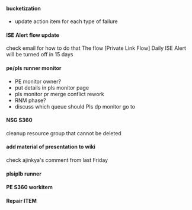 

#### bucketization 

- update action item for each type of failure

#### ISE Alert flow update
check email for how to do that
The flow [Private Link Flow] Daily ISE Alert will be turned off in 15 days
#### pe/pls runner monitor 

- PE monitor owner?
- put details in pls monitor page
- pls monitor pr merge conflict rework
- RNM phase?
- discuss which queue should Pls dp monitor go to

#### NSG S360

cleanup resource group that cannot be deleted

#### add material of presentation to wiki
check ajinkya's comment from last Friday

#### plsiplb runner

#### PE S360 workitem

#### Repair ITEM

